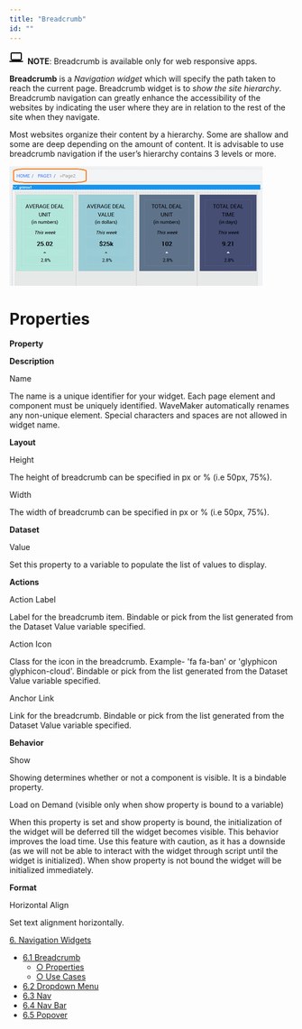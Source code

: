 ```yaml
---
title: "Breadcrumb"
id: ""
---
```


![](../assets/laptop.png)  **NOTE**: Breadcrumb is available only for web responsive apps.

**Breadcrumb** is a _Navigation widget_ which will specify the path taken to reach the current page. Breadcrumb widget is to _show the site hierarchy_. Breadcrumb navigation can greatly enhance the accessibility of the websites by indicating the user where they are in relation to the rest of the site when they navigate.

Most websites organize their content by a hierarchy. Some are shallow and some are deep depending on the amount of content. It is advisable to use breadcrumb navigation if the user’s hierarchy contains 3 levels or more.

[![](../assets/bc_run2.png)](../assets/bc_run2.png)

# Properties

**Property**

**Description**

Name

The name is a unique identifier for your widget. Each page element and component must be uniquely identified. WaveMaker automatically renames any non-unique element. Special characters and spaces are not allowed in widget name.

**Layout**

Height

The height of breadcrumb can be specified in px or % (i.e 50px, 75%).

Width

The width of breadcrumb can be specified in px or % (i.e 50px, 75%).

**Dataset**

Value

Set this property to a variable to populate the list of values to display.

**Actions**

Action Label

Label for the breadcrumb item. Bindable or pick from the list generated from the Dataset Value variable specified.

Action Icon

Class for the icon in the breadcrumb. Example- 'fa fa-ban' or 'glyphicon glyphicon-cloud'. Bindable or pick from the list generated from the Dataset Value variable specified.

Anchor Link

Link for the breadcrumb. Bindable or pick from the list generated from the Dataset Value variable specified.

**Behavior**

Show

Showing determines whether or not a component is visible. It is a bindable property.

Load on Demand (visible only when show property is bound to a variable)

When this property is set and show property is bound, the initialization of the widget will be deferred till the widget becomes visible. This behavior improves the load time. Use this feature with caution, as it has a downside (as we will not be able to interact with the widget through script until the widget is initialized). When show property is not bound the widget will be initialized immediately.

**Format**

Horizontal Align

Set text alignment horizontally.

[6\. Navigation Widgets](/learn/app-development/widgets/widget-library/#nav-widgets)

- [6.1 Breadcrumb](/learn/app-development/widgets/navigation/breadcrumb/)
    - [○ Properties](#properties)
    - [○ Use Cases](/learn/app-development/widgets/navigation/breadcrumb-use-cases/)
- [6.2 Dropdown Menu](/learn/app-development/widgets/navigation/dropdown-menu/)
- [6.3 Nav](/learn/app-development/widgets/navigation/nav/)
- [6.4 Nav Bar](/learn/app-development/widgets/navigation/nav-bar/)
- [6.5 Popover](/learn/app-development/widgets/navigation/popover/)
